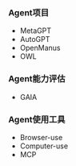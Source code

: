 ### Agent项目
* MetaGPT
* AutoGPT
* OpenManus
* OWL
### Agent能力评估
* GAIA
### Agent使用工具
* Browser-use
* Computer-use
* MCP